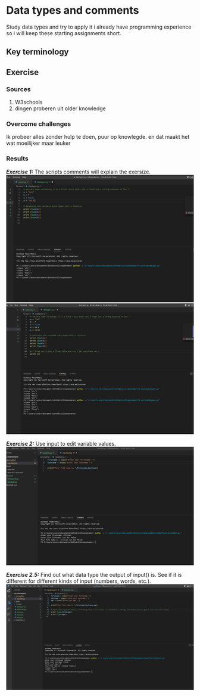# Data types and comments
Study data types and try to apply it
i already have programming experience so i will keep these starting assignments short.

## Key terminology




## Exercise
### Sources
1. W3schools
2. dingen proberen uit older knowledge

### Overcome challenges
Ik probeer alles zonder hulp te doen, puur op knowlegde. en dat maakt het wat moeilijker maar leuker

### Results

***Exercise 1:*** The scripts comments will explain the exersize.
![SS](/00_includes/python%20pics%201%2C2%2C3%2C4/datatype1.png)
![SS](/00_includes/python%20pics%201%2C2%2C3%2C4/datatype2.png)

***Exercise 2:*** Use input to edit variable values.
![SS](/00_includes/python%20pics%201%2C2%2C3%2C4/variables2%263.png)

***Exercise 2.5:*** Find out what data type the output of input() is. See if it is different for different kinds of input (numbers, words, etc.).
![SS](/00_includes/python%20pics%201%2C2%2C3%2C4/datatype3.png)

